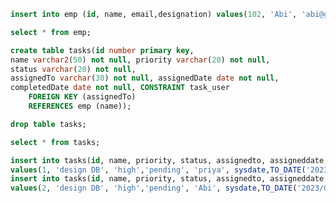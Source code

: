 ``` sql create table emp(id number primary key, name varchar2(50) unique not null, email varchar2(50) unique,designation varchar2(30) not null);
insert into emp (id, name, email,designation) values(102, 'Abi', 'abi@gmail.com','trainee');
```
```sql
select * from emp;
```
``` sql 
create table tasks(id number primary key, 
name varchar2(50) not null, priority varchar(20) not null, 
status varchar(20) not null, 
assignedTo varchar(30) not null, assignedDate date not null, 
completedDate date not null, CONSTRAINT task_user
    FOREIGN KEY (assignedTo)
    REFERENCES emp (name));
```
``` sql
drop table tasks;
```
``` sql 
select * from tasks;
```
``` sql
insert into tasks(id, name, priority, status, assignedto, assigneddate, completeddate) 
values(1, 'design DB', 'high','pending', 'priya', sysdate,TO_DATE('2023/05/03', 'yyyy/mm/dd'));
insert into tasks(id, name, priority, status, assignedto, assigneddate, completeddate) 
values(2, 'design DB', 'high','pending', 'Abi', sysdate,TO_DATE('2023/05/03', 'yyyy/mm/dd'));
```
